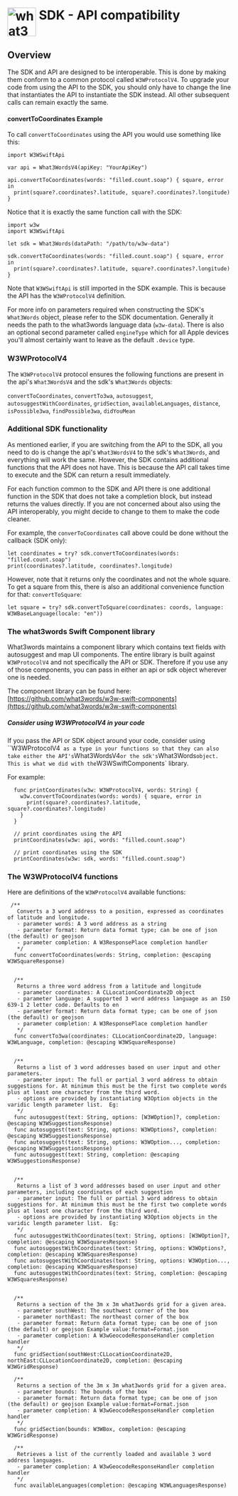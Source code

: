 # <img valign='top' src="https://what3words.com/assets/images/w3w_square_red.png" width="64" height="64" alt="what3words">&nbsp;SDK - API compatibility


Overview
--------

The SDK and API are designed to be interoperable. This is done by making them conform to a common protocol called `W3WProtocolV4`.  To upgrade your code from using the API to the SDK, you should only have to change the line that instantiates the API to instantiate the SDK instead.  All other subsequent calls can remain exactly the same.

#### convertToCoordinates Example

To call `convertToCoordinates` using the API you would use something like this:

```
import W3WSwiftApi

var api = What3WordsV4(apiKey: "YourApiKey")

api.convertToCoordinates(words: "filled.count.soap") { square, error in
  print(square?.coordinates?.latitude, square?.coordinates?.longitude)
}
```

Notice that it is exactly the same function call with the SDK:


```
import w3w
import W3WSwiftApi

let sdk = What3Words(dataPath: "/path/to/w3w-data")

sdk.convertToCoordinates(words: "filled.count.soap") { square, error in
  print(square?.coordinates?.latitude, square?.coordinates?.longitude)
}
```

Note that `W3WSwiftApi` is still imported in the SDK example. This is because the API has the `W3WProtocolV4` definition.

For more info on parameters required when constructing the SDK's `What3Words` object, please refer to the SDK documentation.  Generally it needs the path to the what3words language data (`w3w-data`).  There is also an optional second parameter called `engineType` which for all Apple devices you'll almost certainly want to leave as the default `.device` type.

### W3WProtocolV4

The `W3WProtocolV4` protocol ensures the following functions are present in the api's `What3WordsV4` and the sdk's `What3Words` objects:

`convertToCoordinates`, `convertTo3wa`, `autosuggest`, `autosuggestWithCoordinates`, `gridSection`, `availableLanguages`, `distance`, `isPossible3wa`, `findPossible3wa`, `didYouMean`

### Additional SDK functionality

As mentioned earlier, if you are switching from the API to the SDK, all you need to do is change the api's `What3WordsV4` to the sdk's `What3Words`, and everything will work the same.  However, the SDK contains additional functions that the API does not have.  This is because the API call takes time to execute and the SDK can return a result immediately.

For each function common to the SDK and API there is one additional function in the SDK that does not take a completion block, but instead returns the values directly.  If you are not concerned about also using the API interoperably, you might decide to change to them to make the code cleaner.

For example, the `converToCoordinates` call above could be done without the callback (SDK only):

```
let coordinates = try? sdk.convertToCoordinates(words: "filled.count.soap")
print(coordinates?.latitude, coordinates?.longitude)
```

However, note that it returns only the coordinates and not the whole square.  To get a square from this, there is also an additional convenience function for that: `convertToSquare`:

```
let square = try? sdk.convertToSquare(coordinates: coords, language: W3WBaseLanguage(locale: "en"))
```

### The what3words Swift Component library

What3words maintains a component library which contains text fields with autosuggest and map UI components.  The entire library is built against `W3WProtocolV4` and not specifically the API or SDK.  Therefore if you use any of those components, you can pass in either an api or sdk object wherever one is needed.

The component library can be found here: [https://github.com/what3words/w3w-swift-components](https://github.com/what3words/w3w-swift-components)

##### Consider using W3WProtocolV4 in your code

If you pass the API or SDK object around your code, consider using ``W3WProtocolV4` as a type in your functions so that they can also take either the API's`What3WordsV4` or the sdk's `What3Words` object. This is what we did with the `W3WSwiftComponents` library.

For example:

```
  func printCoordinates(w3w: W3WProtocolV4, words: String) {
    w3w.convertToCoordinates(words: words) { square, error in
      print(square?.coordinates?.latitude, square?.coordinates?.longitude)
    }
  }
  
  // print coordinates using the API
  printCoordinates(w3w: api, words: "filled.count.soap")

  // print coordinates using the SDK
  printCoordinates(w3w: sdk, words: "filled.count.soap")
```



### The W3WProtocolV4 functions

Here are definitions of the `W3WProtocolV4` available functions:

```
 /**
   Converts a 3 word address to a position, expressed as coordinates of latitude and longitude.
   - parameter words: A 3 word address as a string
   - parameter format: Return data format type; can be one of json (the default) or geojson
   - parameter completion: A W3ResponsePlace completion handler
   */
  func convertToCoordinates(words: String, completion: @escaping W3WSquareResponse)
  
  
  /**
   Returns a three word address from a latitude and longitude
   - parameter coordinates: A CLLocationCoordinate2D object
   - parameter language: A supported 3 word address language as an ISO 639-1 2 letter code. Defaults to en
   - parameter format: Return data format type; can be one of json (the default) or geojson
   - parameter completion: A W3ResponsePlace completion handler
   */
  func convertTo3wa(coordinates: CLLocationCoordinate2D, language: W3WLanguage, completion: @escaping W3WSquareResponse)
  
  
  /**
   Returns a list of 3 word addresses based on user input and other parameters.
   - parameter input: The full or partial 3 word address to obtain suggestions for. At minimum this must be the first two complete words plus at least one character from the third word.
   - options are provided by instantiating W3Option objects in the varidic length parameter list.  Eg:
   */
  func autosuggest(text: String, options: [W3WOption]?, completion: @escaping W3WSuggestionsResponse)
  func autosuggest(text: String, options: W3WOptions?, completion: @escaping W3WSuggestionsResponse)
  func autosuggest(text: String, options: W3WOption..., completion: @escaping W3WSuggestionsResponse)
  func autosuggest(text: String, completion: @escaping W3WSuggestionsResponse)
  
  
  /**
   Returns a list of 3 word addresses based on user input and other parameters, including coordinates of each suggestion
   - parameter input: The full or partial 3 word address to obtain suggestions for. At minimum this must be the first two complete words plus at least one character from the third word.
   - options are provided by instantiating W3Option objects in the varidic length parameter list.  Eg:
   */
  func autosuggestWithCoordinates(text: String, options: [W3WOption]?, completion: @escaping W3WSquaresResponse)
  func autosuggestWithCoordinates(text: String, options: W3WOptions?, completion: @escaping W3WSquaresResponse)
  func autosuggestWithCoordinates(text: String, options: W3WOption..., completion: @escaping W3WSquaresResponse)
  func autosuggestWithCoordinates(text: String, completion: @escaping W3WSquaresResponse)
  
  
  /**
   Returns a section of the 3m x 3m what3words grid for a given area.
   - parameter southWest: The southwest corner of the box
   - parameter northEast: The northeast corner of the box
   - parameter format: Return data format type; can be one of json (the default) or geojson Example value:format=Format.json
   - parameter completion: A W3wGeocodeResponseHandler completion handler
   */
  func gridSection(southWest:CLLocationCoordinate2D, northEast:CLLocationCoordinate2D, completion: @escaping W3WGridResponse)
  
  /**
   Returns a section of the 3m x 3m what3words grid for a given area.
   - parameter bounds: The bounds of the box
   - parameter format: Return data format type; can be one of json (the default) or geojson Example value:format=Format.json
   - parameter completion: A W3wGeocodeResponseHandler completion handler
   */
  func gridSection(bounds: W3WBox, completion: @escaping W3WGridResponse)

  /**
   Retrieves a list of the currently loaded and available 3 word address languages.
   - parameter completion: A W3wGeocodeResponseHandler completion handler
   */
  func availableLanguages(completion: @escaping W3WLanguagesResponse)
  
```

